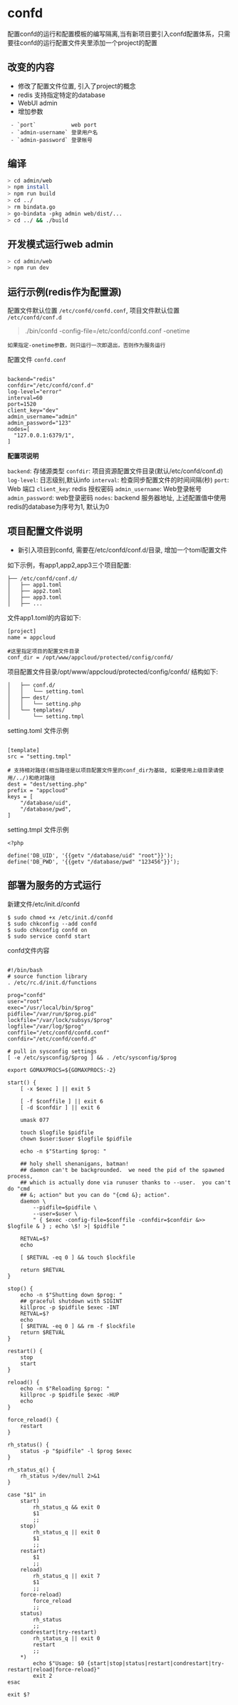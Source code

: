 # confd

配置confd的运行和配置模板的编写隔离,当有新项目要引入confd配置体系，只需要往confd的运行配置文件夹里添加一个project的配置

## 改变的内容

- 修改了配置文件位置, 引入了project的概念
- redis 支持指定特定的database
- WebUI admin
- 增加参数

```
 - `port`           web port
 - `admin-username` 登录用户名
 - `admin-password` 登录帐号
```

## 编译

```bash
> cd admin/web
> npm install
> npm run build  
> cd ../  
> rm bindata.go  
> go-bindata -pkg admin web/dist/... 
> cd ../ && ./build

```

## 开发模式运行web admin

```bash
> cd admin/web
> npm run dev

```

## 运行示例(redis作为配置源)

配置文件默认位置 `/etc/confd/confd.conf`, 项目文件默认位置 `/etc/confd/conf.d`

> ./bin/confd -config-file=/etc/confd/confd.conf -onetime

`如果指定-onetime参数，则只运行一次即退出，否则作为服务运行`

配置文件 `confd.conf`  

```

backend="redis"
confdir="/etc/confd/conf.d"
log-level="error"
interval=60
port=1520
client_key="dev"
admin_username="admin"
admin_password="123"
nodes=[
  "127.0.0.1:6379/1",
]

```

**配置项说明**  

`backend`: 存储源类型
`confdir`: 项目资源配置文件目录(默认/etc/confd/conf.d)
`log-level`: 日志级别,默认info
`interval`: 检查同步配置文件的时间间隔(秒)
`port`: Web 端口
`client_key`: redis 授权密码
`admin_username`: Web登录帐号
`admin_password`: web登录密码
`nodes`: backend 服务器地址, 上述配置值中使用redis的database为序号为1, 默认为0

## 项目配置文件说明

- 新引入项目到confd, 需要在/etc/confd/conf.d/目录, 增加一个toml配置文件

如下示例，有app1,app2,app3三个项目配置:  

```
├── /etc/confd/conf.d/
│   ├── app1.toml  
│   ├── app2.toml  
│   ├── app3.toml  
│   ├── ...  

```

文件app1.toml的内容如下:

```
[project]
name = appcloud

#这里指定项目的配置文件目录
conf_dir = /opt/www/appcloud/protected/config/confd/

```

项目配置文件目录/opt/www/appcloud/protected/config/confd/ 结构如下:  

```
│   ├── conf.d/  
│   │   └── setting.toml  
│   ├── dest/  
│   │   └── setting.php  
│   └── templates/  
│       └── setting.tmpl  
```

setting.toml 文件示例  

```

[template]
src = "setting.tmpl"

# 支持相对路径(相当路径是以项目配置文件里的conf_dir为基础, 如要使用上级目录请使用/../)和绝对路径
dest = "dest/setting.php"
prefix = "appcloud"
keys = [
    "/database/uid",
    "/database/pwd",
]

```

setting.tmpl 文件示例  

```
<?php

define('DB_UID', '{{getv "/database/uid" "root"}}');
define('DB_PWD', '{{getv "/database/pwd" "123456"}}');

```

## 部署为服务的方式运行

新建文件/etc/init.d/confd

```
$ sudo chmod +x /etc/init.d/confd
$ sudo chkconfig --add confd
$ sudo chkconfig confd on
$ sudo service confd start

```

confd文件内容

```

#!/bin/bash
# source function library
. /etc/rc.d/init.d/functions

prog="confd"
user="root"
exec="/usr/local/bin/$prog"
pidfile="/var/run/$prog.pid"
lockfile="/var/lock/subsys/$prog"
logfile="/var/log/$prog"
conffile="/etc/confd/confd.conf"
confdir="/etc/confd/confd.d"

# pull in sysconfig settings
[ -e /etc/sysconfig/$prog ] && . /etc/sysconfig/$prog

export GOMAXPROCS=${GOMAXPROCS:-2}

start() {
    [ -x $exec ] || exit 5
    
    [ -f $conffile ] || exit 6
    [ -d $confdir ] || exit 6

    umask 077

    touch $logfile $pidfile
    chown $user:$user $logfile $pidfile

    echo -n $"Starting $prog: "
    
    ## holy shell shenanigans, batman!
    ## daemon can't be backgrounded.  we need the pid of the spawned process,
    ## which is actually done via runuser thanks to --user.  you can't do "cmd
    ## &; action" but you can do "{cmd &}; action".
    daemon \
        --pidfile=$pidfile \
        --user=$user \
        " { $exec -config-file=$conffile -confdir=$confdir &>> $logfile & } ; echo \$! >| $pidfile "
    
    RETVAL=$?
    echo
    
    [ $RETVAL -eq 0 ] && touch $lockfile
    
    return $RETVAL
}

stop() {
    echo -n $"Shutting down $prog: "
    ## graceful shutdown with SIGINT
    killproc -p $pidfile $exec -INT
    RETVAL=$?
    echo
    [ $RETVAL -eq 0 ] && rm -f $lockfile
    return $RETVAL
}

restart() {
    stop
    start
}

reload() {
    echo -n $"Reloading $prog: "
    killproc -p $pidfile $exec -HUP
    echo
}

force_reload() {
    restart
}

rh_status() {
    status -p "$pidfile" -l $prog $exec
}

rh_status_q() {
    rh_status >/dev/null 2>&1
}

case "$1" in
    start)
        rh_status_q && exit 0
        $1
        ;;
    stop)
        rh_status_q || exit 0
        $1
        ;;
    restart)
        $1
        ;;
    reload)
        rh_status_q || exit 7
        $1
        ;;
    force-reload)
        force_reload
        ;;
    status)
        rh_status
        ;;
    condrestart|try-restart)
        rh_status_q || exit 0
        restart
        ;;
    *)
        echo $"Usage: $0 {start|stop|status|restart|condrestart|try-restart|reload|force-reload}"
        exit 2
esac

exit $?

```
